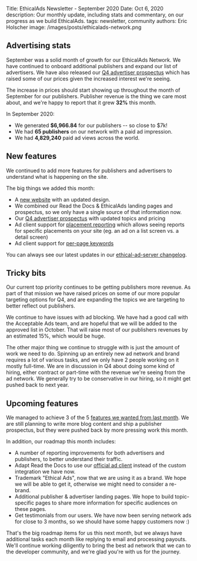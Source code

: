 Title: EthicalAds Newsletter - September 2020
Date: Oct 6, 2020
description: Our monthly update, including stats and commentary, on our progress as we build EthicalAds.
tags: newsletter, community
authors: Eric Holscher
image: /images/posts/ethicalads-network.png


[comment]: # (The queries run to get this data, then computed in a spreadsheet for publisher rev)
[comment]: # (?start_date=2020-08-01&end_date=2020-08-31&campaign_type=All+types&revenue_share_percentage=50.0)
[comment]: # (?start_date=2020-09-01&end_date=2020-09-30&campaign_type=paid&revenue_share_percentage=70.0&sort=revenue)

## Advertising stats

September was a solid month of growth for our EthicalAds Network.
We have continued to onboard additional publishers and expand our list of advertisers.
We have also released our [Q4 advertiser prospectus](https://www.ethicalads.io/prospectus/ethicalads-advertiser-prospectus.pdf) which has raised some of our prices given the increased interest we're seeing.

The increase in prices should start showing up throughout the month of September for our publishers.
Publisher revenue is the thing we care most about,
and we're happy to report that it grew **32%** this month.

In September 2020:

* We generated **$6,966.84** for our publishers -- so close to $7k!
* We had **65 publishers** on our network with a paid ad impression.
* We had **4,829,240** paid ad views across the world.

## New features

We continued to add more features for publishers and advertisers to understand what is happening on the site.

The big things we added this month:

* A [new website](https://www.ethicalads.io/) with an updated design.
* We combined our Read the Docs & EthicalAds landing pages and prospectus, so we only have a single source of that information now.
* Our [Q4 advertiser prospectus](https://www.ethicalads.io/prospectus/ethicalads-advertiser-prospectus.pdf) with updated topics and pricing
* Ad client support for [placement reporting](https://ethical-ad-client.readthedocs.io/en/latest/#ad-placement-reporting) which allows seeing reports for specific placements on your site (eg. an ad on a list screen vs. a detail screen)
* Ad client support for [per-page keywords](https://ethical-ad-client.readthedocs.io/en/latest/#page-specific-keywords)

You can always see our latest updates in our [ethical-ad-server changelog](https://ethical-ad-server.readthedocs.io/en/latest/developer/changelog.html).

## Tricky bits

Our current top priority continues to be getting publishers more revenue. As part of that mission we have raised prices on some of our more popular targeting options for Q4, and are expanding the topics we are targeting to better reflect out publishers.

We continue to have issues with ad blocking. We have had a good call with the Acceptable Ads team, and are hopeful that we will be added to the approved list in October. That will raise most of our publishers revenues by an estimated 15%, which would be huge.

The other major thing we continue to struggle with is just the amount of work we need to do. Spinning up an entirely new ad network and brand requires a lot of various tasks, and we only have 2 people working on it mostly full-time. We are in discussion in Q4 about doing some kind of hiring, either contract or part-time with the revenue we're seeing from the ad network. We generally try to be conservative in our hiring, so it might get pushed back to next year. 

## Upcoming features

We managed to achieve 3 of the 5 [features we wanted from last month](https://www.ethicalads.io/blog/2020/09/ethicalads-newsletter-august-2020/#upcoming-features).
We are still planning to write more blog content and ship a publisher prospectus, but they were pushed back by more pressing work this month.

In addition, our roadmap this month includes:

* A number of reporting improvements for both advertisers and publishers, to better understand their traffic.
* Adapt Read the Docs to use our [official ad client](https://ethical-ad-client.readthedocs.io/en/latest/) instead of the custom integration we have now.
* Trademark "Ethical Ads", now that we are using it as a brand. We hope we will be able to get it, otherwise we might need to consider a re-brand.
* Additional publisher & advertiser landing pages. We hope to build topic-specific pages to share more information for specific audiences on these pages.
* Get testimonials from our users. We have now been serving network ads for close to 3 months, so we should have some happy customers now :)

That's the big roadmap items for us this next month, but we always have additional tasks each month like replying to email and processing payouts.
We'll continue working diligently to bring the best ad network that we can to the developer community,
and we're glad you're with us for the journey.

